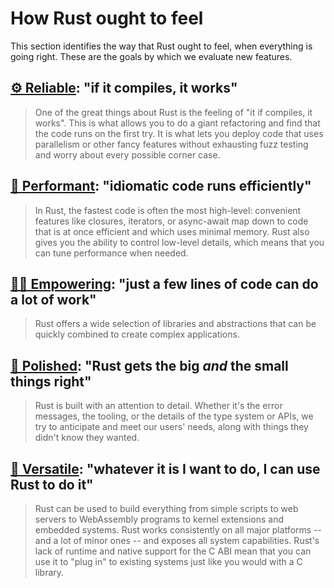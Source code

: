 # How Rust ought to feel

This section identifies the way that Rust ought to feel, when everything is going right. These are the goals by which we evaluate new features.

## [⚙️ Reliable](./how_rust_feels/reliable.md): "if it compiles, it works"

> One of the great things about Rust is the feeling of "it if compiles, it works". This is what allows you to do a giant refactoring and find that the code runs on the first try. It is what lets you deploy code that uses parallelism or other fancy features without exhausting fuzz testing and worry about every possible corner case.

## [🐎 Performant](./how_rust_feels/performant.md): "idiomatic code runs efficiently"

> In Rust, the fastest code is often the most high-level: convenient features like closures, iterators, or async-await map down to code that is at once efficient and which uses minimal memory. Rust also gives you the ability to control low-level details, which means that you can tune performance when needed.

## [💪🏽 Empowering](./how_rust_feels/empowering.md): "just a few lines of code can do a lot of work"

> Rust offers a wide selection of libraries and abstractions that can be quickly combined to create complex applications. 

## [💎 Polished](./how_rust_feels/polished.md): "Rust gets the big *and* the small things right"

> Rust is built with an attention to detail. Whether it's the error messages, the tooling, or the details of the type system or APIs, we try to anticipate and meet our users' needs, along with things they didn't know they wanted.

## [🤸 Versatile](./how_rust_feels/versatile.md): "whatever it is I want to do, I can use Rust to do it"

> Rust can be used to build everything from simple scripts to web servers to WebAssembly programs to kernel extensions and embedded systems. Rust works consistently on all major  platforms -- and a lot of minor ones -- and exposes all system capabilities. Rust's lack of runtime and native support for the C ABI mean that you can use it to "plug in" to existing systems just like you would with a C library.